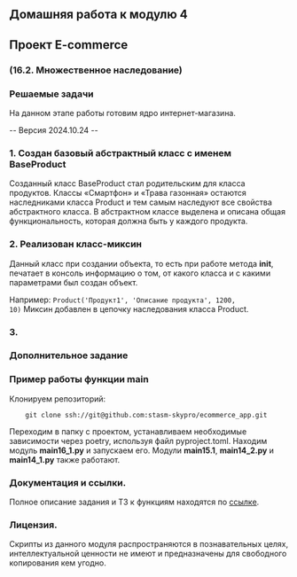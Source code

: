## Домашняя работа к модулю 4

## Проект E-commerce

### (16.2. Множественное наследование)

### Решаемые задачи

На данном этапе работы готовим ядро интернет-магазина.

-- Версия 2024.10.24 --

### 1. Создан базовый абстрактный класс с именем BaseProduct

Созданный класс BaseProduct стал родительским для класса продуктов.
Классы «Смартфон» и «Трава газонная» остаются наследниками класса Product и тем самым наследуют все свойства
абстрактного класса. В абстрактном классе выделена и описана общая функциональность, которая должна быть у каждого
продукта.

### 2. Реализован класс-миксин

Данный класс при создании объекта, то есть при работе метода __init__, печатает в консоль информацию о том, от какого
класса и с какими параметрами был создан объект.

Например:
<code>Product('Продукт1', 'Описание продукта', 1200, 10)</code>
Миксин добавлен в цепочку наследования класса Product.

### 3.

### Дополнительное задание

### Пример работы функции main

Клонируем репозиторий:

        git clone ssh://git@github.com:stasm-skypro/ecommerce_app.git

Переходим в папку с проектом, устанавливаем необходимые зависимости через poetry, используя файл pyproject.toml.
Находим модуль **main16_1.py** и запускаем его.
Модули **main15.1**, **main14_2.py** и **main14_1.py** также работают.

### Документация и ссылки.

Полное описание задания и ТЗ к функциям находятся
по [ссылке](https://my.sky.pro/student-cabinet/stream-lesson/135693/homework-requirements).

### Лицензия.

Скрипты из данного модуля распространяются в познавательных целях, интеллектуальной ценности не имеют и предназначены
для свободного копирования кем угодно.
